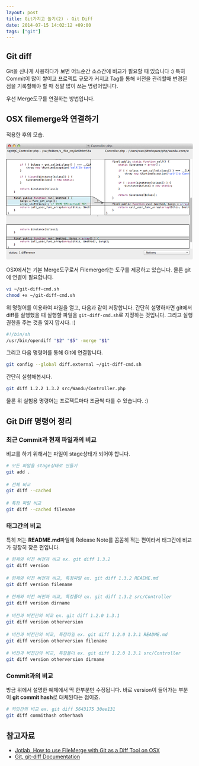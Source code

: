 ```yaml
---
layout: post
title: Git가지고 놀기(2) - Git Diff
date: 2014-07-15 14:02:12 +09:00
tags: ["git"]
---
```


## Git diff

Git을 신나게 사용하다가 보면 어느순간 소스간에 비교가 필요할 때 있습니다 :) 특히 Commit이 많이 쌓이고 프로젝트 규모가 커지고 Tag를 통해 버전을 관리할때 변경된 점을 기록할해야 할 때 정말 많이 쓰는 명령어입니다.

우선 Merge도구를 연결하는 방법입니다.

## OSX filemerge와 연결하기

적용한 후의 모습.

![With OSX Merge Tool](/images/dev/git/filemerge.png)

OSX에서는 기본 Merge도구로서 Filemerge라는 도구를 제공하고 있습니다. 물론 git에 연결이 필요합니다.

```bash
vi ~/git-diff-cmd.sh
chmod +x ~/git-diff-cmd.sh
```

위 명령어를 이용하여 파일을 열고, 다음과 같이 저장합니다.
간단히 설명하자면 git에서 diff를 실행했을 때 실행할 파일을 `git-diff-cmd.sh`로 지정하는 것입니다. 그리고 실행권한을 주는 것을 잊지 맙시다. :)

```bash
#!/bin/sh
/usr/bin/opendiff "$2" "$5" -merge "$1"
```

그리고 다음 명령어를 통해 Git에 연결합니다.

```bash
git config --global diff.external ~/git-diff-cmd.sh
```

간단히 실험해봅시다.

```bash
git diff 1.2.2 1.3.2 src/Wandu/Controller.php
```

물론 위 실험용 명령어는 프로젝트마다 조금씩 다를 수 있습니다. :)

## Git Diff 명령어 정리

### 최근 Commit과 현재 파일과의 비교

비교를 하기 위해서는 파일이 stage상태가 되어야 합니다.

```bash
# 모든 파일을 stage상태로 만들기
git add . 

# 전체 비교
git diff --cached

# 특정 파일 비교
git diff --cached filename 
```

### 태그간의 비교

특히 저는 **README.md**파일에 Release Note를 꼼꼼히 적는 편이라서 태그간에 비교가 굉장히 잦은 편입니다.

```bash
# 현재와 이전 버전과 비교 ex. git diff 1.3.2
git diff version

# 현재와 이전 버전과 비교, 특정파일 ex. git diff 1.3.2 REAEME.md
git diff version filename

# 현재와 이전 버전과 비교, 특정폴더 ex. git diff 1.3.2 src/Controller
git diff version dirname

# 버전과 버전간의 비교 ex. git diff 1.2.0 1.3.1
git diff version otherversion

# 버전과 버전간의 비교, 특정파일 ex. git diff 1.2.0 1.3.1 README.md
git diff version otherversion filename

# 버전과 버전간의 비교, 특정폴더 ex. git diff 1.2.0 1.3.1 src/Controller
git diff version otherversion dirname
```

### Commit과의 비교

방금 위에서 설명한 예제에서 딱 한부분만 수정됩니다. 바로 version이 들어가는 부분이 **git commit hash**로 대체된다는 점이죠.

```bash
# 커밋간의 비교 ex. git diff 5643175 30ee131
git diff commithash otherhash
```


## 참고자료

- [Jotlab, How to use FileMerge with Git as a Diff Tool on OSX](http://www.jotlab.com/2009/how-to-use-filemerge-with-git-as-a-diff-tool-on-osx)
- [Git, git-diff Documentation](http://git-scm.com/docs/git-diff)
